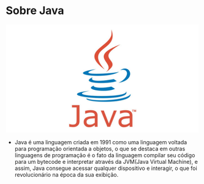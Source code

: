# Sobre Java

![Símbolo Java](https://github.com/ArthurOReis/java-for-dummies/blob/main/imgs/java.png)

* Java é uma linguagem criada em 1991 como uma linguagem voltada para programação orientada a objetos, o que se destaca em outras linguagens de programação é o fato da linguagem compilar seu código para um bytecode e interpretar através da JVM(Java Virtual Machine), e assim, Java consegue acessar qualquer dispositivo e interagir, o que foi revolucionário na época da sua exibição.

